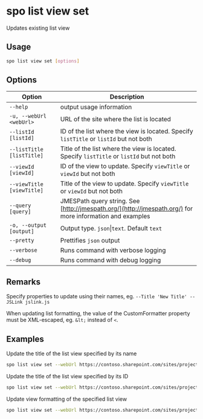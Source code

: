 # spo list view set

Updates existing list view

## Usage

```sh
spo list view set [options]
```

## Options

Option|Description
------|-----------
`--help`|output usage information
`-u, --webUrl <webUrl>`|URL of the site where the list is located
`--listId [listId]`|ID of the list where the view is located. Specify `listTitle` or `listId` but not both
`--listTitle [listTitle]`|Title of the list where the view is located. Specify `listTitle` or `listId` but not both
`--viewId [viewId]`|ID of the view to update. Specify `viewTitle` or `viewId` but not both
`--viewTitle [viewTitle]`|Title of the view to update. Specify `viewTitle` or `viewId` but not both
`--query [query]`|JMESPath query string. See [http://jmespath.org/](http://jmespath.org/) for more information and examples
`-o, --output [output]`|Output type. `json`&#x7c;`text`. Default `text`
`--pretty`|Prettifies `json` output
`--verbose`|Runs command with verbose logging
`--debug`|Runs command with debug logging

## Remarks

Specify properties to update using their names, eg. `--Title 'New Title' --JSLink jslink.js`

When updating list formatting, the value of the CustomFormatter property must be XML-escaped, eg. `&lt;` instead of `<`.

## Examples

Update the title of the list view specified by its name

```sh
spo list view set --webUrl https://contoso.sharepoint.com/sites/project-x --listTitle 'My List' --viewTitle 'All items' --Title 'All events'
```

Update the title of the list view specified by its ID

```sh
spo list view set --webUrl https://contoso.sharepoint.com/sites/project-x --listTitle 'My List' --viewId 330f29c5-5c4c-465f-9f4b-7903020ae1ce --Title 'All events'
```

Update view formatting of the specified list view

```sh
spo list view set --webUrl https://contoso.sharepoint.com/sites/project-x --listTitle 'My List' --viewTitle 'All items' --CustomFormatter '`{"schema":"https://developer.microsoft.com/json-schemas/sp/view-formatting.schema.json","additionalRowClass": "=if([$DueDate] &lt;= @now, 'sp-field-severity--severeWarning', '')"}`'
```